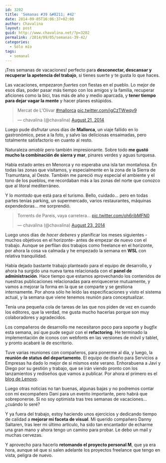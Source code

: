 ```yaml
---
id: 3202
title: 'Semanas #39 &#8211; #42'
date: 2014-09-05T16:06:37+02:00
author: Chavalina
layout: post
guid: http://www.chavalina.net/?p=3202
permalink: /2014/09/05/semanas-39-42/
categories:
  - Sólo mío
tags:
  - semanal
---
```

¡Tres semanas de vacaciones! perfecto para **desconectar, descansar y recuperar la apetencia del trabajo**, si tienes suerte y te gusta lo que haces.

Las vacaciones, empezaron _fuertes_ con fiestas en el pueblo. Lo mejor de esos días, poder pasar más tiempo con los amigos y la familia, recuperar aficiones como la bici, tras más de año y medio aparcada, y **tener tiempo para dejar vagar la mente** y hacer planes estúpidos.

<blockquote class="twitter-tweet" lang="en"><p>Mercat de L&#39;Olivar <a href="https://twitter.com/hashtag/mallorca?src=hash">#mallorca</a> <a href="http://t.co/jgCzTWwqv9">pic.twitter.com/jgCzTWwqv9</a></p>&mdash; chavalina (@chavalina) <a href="https://twitter.com/chavalina/status/502410894757085185">August 21, 2014</a></blockquote>
<script async src="//platform.twitter.com/widgets.js" charset="utf-8"></script>

Luego pude disfrutar unos días de **Mallorca**, un viaje fallido en lo gastronómico, pese a la foto, y salvo las deliciosas ensaimadas, pero totalmente satisfactorio en cuanto al resto.

Naturaleza _amable_ pero también impresionante. Sobre todo **me gustó mucho la combinación de sierra y mar**, pinares verdes y aguas turquesa. 

Había estado antes en Menorca y no esperaba una isla tan montañosa. En todas las zonas que visitamos, y especialmente en la zona de la Sierra de Tramuntana, al Oeste. También me pareció muy especial el ambiente y el tono de los pueblos, me recordaban más a las zonas del norte que conozco que al litoral mediterráneo.

Y lo _montado_ que está para el turismo. Bello, cuidado… pero en todas partes tenías parking, un supermercado, varios restaurantes, máquinas expendedoras… me sorprendió.

<blockquote class="twitter-tweet" lang="en"><p>Torrents de Pareis, vaya carretera... <a href="http://t.co/oh6ribMFN0">pic.twitter.com/oh6ribMFN0</a></p>&mdash; chavalina (@chavalina) <a href="https://twitter.com/chavalina/status/503225705627648000">August 23, 2014</a></blockquote>
<script async src="//platform.twitter.com/widgets.js" charset="utf-8"></script>

Luego unos días de _hacer deberes_ y planificar los meses siguientes -muchos objetivos en el horizonte- antes de empezar de nuevo con el trabajo. Aunque se perfilan dos trabajos como freelance en el horizonte, por ahora la cosa va calmada y he empezado la semana en **WSL** con relativa tranquilidad.

Había dejado bastante trabajo planteado para el equipo de desarrollo, y ahora ha surgido una nueva tarea relacionada con el **panel de administración**. Hace tiempo que estamos aprovechando los contenidos de nuestras publicaciones relacionadas para enriquecerse mutuamente, y vamos a mejorar la forma en la que se comparte y se gestiona internamente. Por ahora sólo he leído las especificaciones y visto el sistema actual, y la semana que viene tenemos reunión para conceptualizar.

Tenía una pequeña cola de tareas de las que nos piden de vez en cuando los editores, que la verdad, me gusta mucho hacerlas porque son muy colaboradores y agradecidos. 

Los compañeros de desarrollo me necesitaron poco para soporte y _bugfix_ esta semana, así que pude seguir con el **refactoring**. He terminado la implementación de iconos con webfonts en las versiones de móvil y tablet, y pronto acabaré la de escritorio.

Tuve varias reuniones con compañeros, para ponerme al día, y luego, la **reunión de status del departamento**. El equipo de diseño para Servicios a Empresas ha dado lo mejor de si mismos este verano. Enhorabuena a Javi y Diego por su gestión y trabajo, que se irán viendo pronto con los lanzamientos y rediseños que vamos a publicar. Por ahora el primero es el [blog de Lenovo](http://www.bloglenovo.es/).

Luego otras noticias no tan buenas, algunas bajas y no podremos contar con mi excompañero Dani para un evento importante, pero habrá que sobreponerse. Si no soy optimista tras tres semanas de vacaciones… ¿cuándo lo seré?

Y ya fuera del trabajo, estoy haciendo unos ejercicios y dedicando tiempo de calidad a **mejorar mi faceta de visual**. Mi querido compañero Danny Saltaren, tras leer mi último artículo, ha sido tan encantador de echarme una gran mano y ahora tengo un camino para probar. Le debo un mail y muchas cervezas.

Y aprovecho para hacerlo **retomando el proyecto personal M**, que ya era hora, aunque sé que si salen adelante los proyectos freelance que tengo en vista, peligra de nuevo.